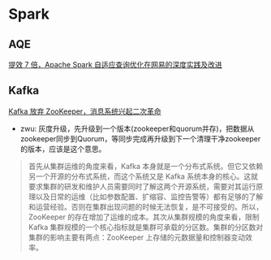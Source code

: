 # Spark

## AQE
[提效 7 倍，Apache Spark 自适应查询优化在网易的深度实践及改进](https://www.infoq.cn/article/TzJs9v8apVOlyvSRWvEo)

## Kafka
[Kafka 放弃 ZooKeeper，消息系统兴起二次革命](https://www.infoq.cn/article/PHF3gFjUTDhWmctg6kXe)
- zwu: 灰度升级，先升级到一个版本(zookeeper和quorum并存)，把数据从zookeeper同步到Quorum，等同步完成再升级到下一个清理干净zookeeper的版本，应该是这个意思。
>首先从集群运维的角度来看，Kafka 本身就是一个分布式系统。但它又依赖另一个开源的分布式系统，而这个系统又是 Kafka 系统本身的核心。这就要求集群的研发和维护人员需要同时了解这两个开源系统，需要对其运行原理以及日常的运维（比如参数配置、扩缩容、监控告警等）都有足够的了解和运营经验。否则在集群出现问题的时候无法恢复，是不可接受的。所以，ZooKeeper 的存在增加了运维的成本。其次从集群规模的角度来看，限制 Kafka 集群规模的一个核心指标就是集群可承载的分区数。集群的分区数对集群的影响主要有两点：ZooKeeper 上存储的元数据量和控制器变动效率。

